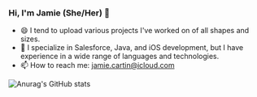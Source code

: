 ### Hi, I'm Jamie (She/Her) 👋

<!--
**jamiecartin/jamiecartin** is a ✨ _special_ ✨ repository because its `README.md` (this file) appears on your GitHub profile. -->


- 😄 I tend to upload various projects I've worked on of all shapes and sizes.
- 🔭 I specialize in Salesforce, Java, and iOS development, but I have experience in a wide range of languages and technologies.
- 📫 How to reach me: jamie.cartin@icloud.com



![Anurag's GitHub stats](https://github-readme-stats.vercel.app/api?username=jamiecartin&show_icons=true&theme=transparent)
